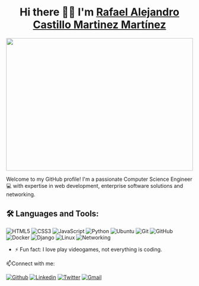 <div align="center">
  <h1 align="center">Hi there 👋👋 I'm <a href="https://my-resume-143a5.web.app">Rafael Alejandro Castillo Martinez Martínez</a></h1>
</div>

<img style="display: block;-webkit-user-select: none;margin: auto;cursor: zoom-in;" src="https://i.imgur.com/rKTqsc6_d.webp?maxwidth=760&amp;fidelity=grand" width="100%" height="357">

<!-- ### Hi there 👋👋 
### I'm Rafael Castillo -->

Welcome to my GitHub profile! I'm a passionate Computer Science Engineer 💻 with expertise in web development, enterprise software solutions and networking.
## 🛠️ Languages and Tools:
![HTML5](https://img.shields.io/badge/-HTML5-000000?style=flat&logo=html5)
![CSS3](https://img.shields.io/badge/-CSS-000000?style=flat&logo=css3)
![JavaScript](https://img.shields.io/badge/-JavaScript-000000?style=flat&logo=javascript)
![Python](https://img.shields.io/badge/-Python-000000?style=flat&logo=python)
![Ubuntu](https://img.shields.io/badge/-Ubuntu-black?style=flat-square&logo=ubuntu)
![Git](https://img.shields.io/badge/-Git-black?style=flat-square&logo=git)
![GitHub](https://img.shields.io/badge/-GitHub-black?style=flat-square&logo=github)
![Docker](https://img.shields.io/badge/-Docker-000000?style=flat&logo=docker)
![Django](https://img.shields.io/badge/Django-092E20?style=flat&logo=django)
![Linux](https://img.shields.io/badge/Linux-FF6600?style=flat&logo=linux)
![Networking](https://img.shields.io/badge/Networking-black?style=flat-square&logo=cisco)

- ⚡ Fun fact: I love play videogames, not everything is coding.
<!--
- 🔭 I’m currently working on ...
- 🌱 I’m currently learning ...
- 👯 I’m looking to collaborate on ...
- ⚡ Fun fact: I love practicing sports, not everything is coding.

### 👨‍💻 Languages and Tools:
![HTML5](https://img.shields.io/badge/-HTML5-000000?style=flat&logo=html5)
![CSS3](https://img.shields.io/badge/-CSS-000000?style=flat&logo=css3)
![JavaScript](https://img.shields.io/badge/-JavaScript-000000?style=flat&logo=javascript)
![Python](https://img.shields.io/badge/-Python-000000?style=flat&logo=python)
![Ubuntu](https://img.shields.io/badge/-Ubuntu-black?style=flat-square&logo=ubuntu)
![Git](https://img.shields.io/badge/-Git-black?style=flat-square&logo=git)
![GitHub](https://img.shields.io/badge/-GitHub-black?style=flat-square&logo=github)
![Docker](https://img.shields.io/badge/-Docker-000000?style=flat&logo=docker)
Modificar
### 🛠️ Languages and Tools:

![JavaScript](https://img.shields.io/badge/-JavaScript-black?style=flat-square&logo=javascript)
![React](https://img.shields.io/badge/-React-black?style=flat-square&logo=react)
![Redux](https://img.shields.io/badge/-Redux-black?style=flat-square&logo=Redux)
![Nodejs](https://img.shields.io/badge/-Nodejs-black?style=flat-square&logo=Node.js)
![Express.js](https://img.shields.io/badge/-Express-black?style=flat-square&logo=expressjs)
![MongoDB](https://img.shields.io/badge/-MongoDB-black?style=flat-square&logo=mongodb)
![Firebase](https://img.shields.io/badge/-Firebase-black?style=flat-square&logo=Firebase)
![Socket.io](https://img.shields.io/badge/-Socket-black?style=flat-square&logo=socket.io)
![Meteor](https://img.shields.io/badge/-Meteor-black?style=flat-square&logo=Meteor)
![Next.js](https://img.shields.io/badge/-Next-black?style=flat-square&logo=Next.js)
![Material_UI](https://img.shields.io/badge/-Material_UI-black?style=flat-square&logo=material-ui)
![Bootstrap](https://img.shields.io/badge/-Bootstrap-black?style=flat-square&logo=bootstrap)
![SCSS](https://img.shields.io/badge/-SCSS-black?style=flat-square&logo=SASS)
![HTML5](https://img.shields.io/badge/-HTML5-black?style=flat-square&logo=html5&logoColor=white)
![CSS3](https://img.shields.io/badge/-CSS3-black?style=flat-square&logo=css3)

![Heroku](https://img.shields.io/badge/-Heroku-black?style=flat-square&logo=heroku)
![Netlify](https://img.shields.io/badge/-Netlify-black?style=flat-square&logo=netlify)
![Vercel](https://img.shields.io/badge/-Vercel-black?style=flat-square&logo=vercel)
![Git](https://img.shields.io/badge/-Git-black?style=flat-square&logo=git)
![GitHub](https://img.shields.io/badge/-GitHub-black?style=flat-square&logo=github)
![Ubuntu](https://img.shields.io/badge/-Ubuntu-black?style=flat-square&logo=ubuntu)
-->
📫Connect with me:

[![Github](https://img.shields.io/badge/-Github-000?style=flat&logo=Github&logoColor=white)](https://github.com/racmart00)
[![Linkedin](https://img.shields.io/badge/-LinkedIn-blue?style=flat&logo=Linkedin&logoColor=white)](https://www.linkedin.com/in/racmart/)
[![Twitter](https://img.shields.io/badge/-Twitter-1ca0f1?style=flat&labelColor=1ca0f1&logo=twitter&logoColor=white)](https://twitter.com/rac_mart)
[![Gmail](https://img.shields.io/badge/Gmail-grey?style=flat&logo=gmail&logoColor=red)](mailto:racmart00@gmail.com)
